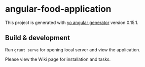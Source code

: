 # angular-food-application

This project is generated with [yo angular generator](https://github.com/yeoman/generator-angular)
version 0.15.1.

## Build & development

Run `grunt serve` for opening local server and view the application.

Please view the Wiki page for installation and tasks.
